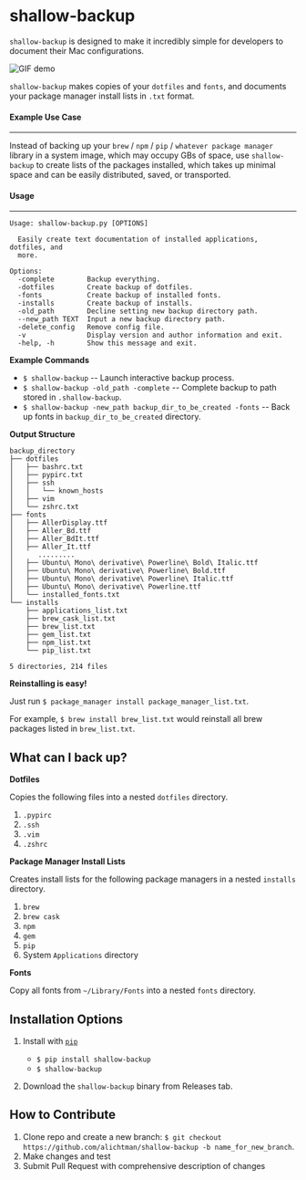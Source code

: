 # shallow-backup

`shallow-backup` is designed to make it incredibly simple for developers to document their Mac configurations.

![GIF demo](img/demo_faster.gif)

`shallow-backup` makes copies of your `dotfiles` and `fonts`, and documents your package manager install lists in `.txt` format.

#### Example Use Case
---

Instead of backing up your `brew` / `npm` / `pip` / `whatever package manager` library in a system image, which may occupy GBs of space, use `shallow-backup` to create lists of the packages installed, which takes up minimal space and can be easily distributed, saved, or transported.

#### Usage
---

```
Usage: shallow-backup.py [OPTIONS]

  Easily create text documentation of installed applications, dotfiles, and
  more.

Options:
  -complete        Backup everything.
  -dotfiles        Create backup of dotfiles.
  -fonts           Create backup of installed fonts.
  -installs        Create backup of installs.
  -old_path        Decline setting new backup directory path.
  --new_path TEXT  Input a new backup directory path.
  -delete_config   Remove config file.
  -v               Display version and author information and exit.
  -help, -h        Show this message and exit.
```

**Example Commands**

+ `$ shallow-backup` -- Launch interactive backup process.
+ `$ shallow-backup -old_path -complete` -- Complete backup to path stored in `.shallow-backup`.
+ `$ shallow-backup -new_path backup_dir_to_be_created -fonts` -- Back up fonts in `backup_dir_to_be_created` directory.

**Output Structure**

```
backup_directory
├── dotfiles
│   ├── bashrc.txt
│   ├── pypirc.txt
│   ├── ssh
│   │   └── known_hosts
│   ├── vim
│   └── zshrc.txt
├── fonts
│   ├── AllerDisplay.ttf
│   ├── Aller_Bd.ttf
│   ├── Aller_BdIt.ttf
│   ├── Aller_It.ttf
│      .........
│   ├── Ubuntu\ Mono\ derivative\ Powerline\ Bold\ Italic.ttf
│   ├── Ubuntu\ Mono\ derivative\ Powerline\ Bold.ttf
│   ├── Ubuntu\ Mono\ derivative\ Powerline\ Italic.ttf
│   ├── Ubuntu\ Mono\ derivative\ Powerline.ttf
│   └── installed_fonts.txt
└── installs
    ├── applications_list.txt
    ├── brew_cask_list.txt
    ├── brew_list.txt
    ├── gem_list.txt
    ├── npm_list.txt
    └── pip_list.txt

5 directories, 214 files
```

**Reinstalling is easy!**

Just run `$ package_manager install package_manager_list.txt`.

For example, `$ brew install brew_list.txt` would reinstall all brew packages listed in `brew_list.txt`.

**What can I back up?**
---

**Dotfiles**

Copies the following files into a nested `dotfiles` directory.

1. `.pypirc`
1. `.ssh `
1. `.vim`
1. `.zshrc`

**Package Manager Install Lists**

Creates install lists for the following package managers in a nested `installs` directory.

1. `brew`
1. `brew cask`
1. `npm`
1. `gem`
1. `pip`
1. System `Applications` directory

**Fonts**

Copy all fonts from `~/Library/Fonts` into a nested `fonts` directory.

**Installation Options**
---

1. Install with [`pip`](https://pypi.org/project/shallow-backup/)
    + `$ pip install shallow-backup`
    + `$ shallow-backup`

2. Download the `shallow-backup` binary from Releases tab.

**How to Contribute**
---

1. Clone repo and create a new branch: `$ git checkout https://github.com/alichtman/shallow-backup -b name_for_new_branch`.
2. Make changes and test
3. Submit Pull Request with comprehensive description of changes
